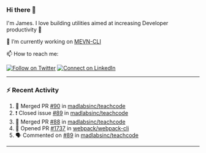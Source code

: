 ### Hi there 👋

I'm James. I love building utilities aimed at increasing Developer productivity :raised_hands: 

🔭 I’m currently working on [MEVN-CLI](https://github.com/madlabsinc/mevn-cli)

📫 How to reach me:

[![Follow on Twitter](https://img.shields.io/badge/--twitter?label=Twitter&logo=Twitter&style=social)](https://twitter.com/james_madhacks) [![Connect on LinkedIn](https://img.shields.io/badge/--linkedin?label=LinkedIn&logo=LinkedIn&style=social)](https://www.linkedin.com/in/jamesgeorge007)

---

### :zap: Recent Activity

<!--START_SECTION:activity-->
1. 🎉 Merged PR [#90](https://github.com//madlabsinc/teachcode/pull/90) in [madlabsinc/teachcode](https://github.com//madlabsinc/teachcode)
2. ❗️ Closed issue [#89](https://github.com//madlabsinc/teachcode/issues/89) in [madlabsinc/teachcode](https://github.com//madlabsinc/teachcode)
3. 🎉 Merged PR [#88](https://github.com//madlabsinc/teachcode/pull/88) in [madlabsinc/teachcode](https://github.com//madlabsinc/teachcode)
4. 💪 Opened PR [#1737](https://github.com//webpack/webpack-cli/pull/1737) in [webpack/webpack-cli](https://github.com//webpack/webpack-cli)
5. 🗣 Commented on [#89](https://github.com//madlabsinc/teachcode/issues/89) in [madlabsinc/teachcode](https://github.com//madlabsinc/teachcode)
<!--END_SECTION:activity-->

---

<!--
**jamesgeorge007/jamesgeorge007** is a ✨ _special_ ✨ repository because its `README.md` (this file) appears on your GitHub profile.

Here are some ideas to get you started:

- 🌱 I’m currently learning ...
- 👯 I’m looking to collaborate on ...
- 🤔 I’m looking for help with ...
- 💬 Ask me about ...
- 😄 Pronouns: ...
- ⚡ Fun fact: ...
-->
